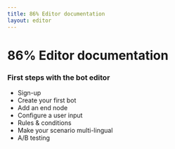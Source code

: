 ```yaml
---
title: 86% Editor documentation
layout: editor
---
```


# 86% Editor documentation


### First steps with the bot editor

* Sign-up
* Create your first bot 
* Add an end node
* Configure a user input
* Rules & conditions
* Make your scenario multi-lingual
* A/B testing
